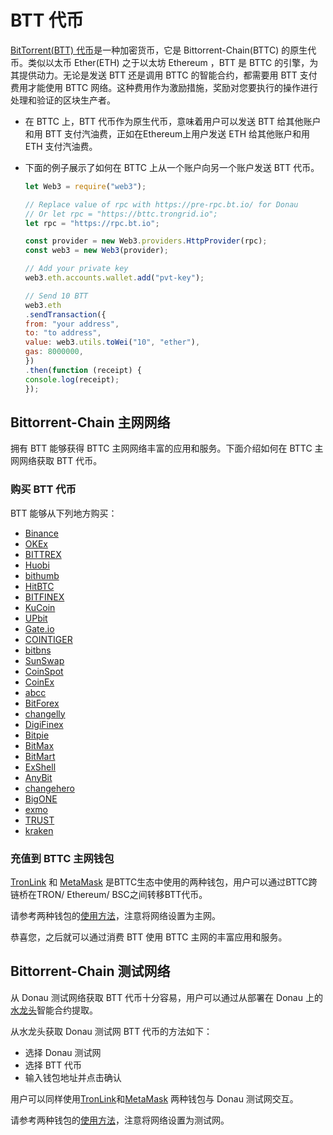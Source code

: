# BTT 代币

[BitTorrent(BTT) 代币](https://etherscan.io/token/0xc669928185dbce49d2230cc9b0979be6dc797957)是一种加密货币，它是 Bittorrent-Chain(BTTC) 的原生代币。类似以太币 Ether(ETH) 之于以太坊 Ethereum ，BTT 是 BTTC 的引擎，为其提供动力。无论是发送 BTT 还是调用 BTTC 的智能合约，都需要用 BTT 支付费用才能使用 BTTC 网络。这种费用作为激励措施，奖励对您要执行的操作进行处理和验证的区块生产者。

* 在 BTTC 上，BTT 代币作为原生代币，意味着用户可以发送 BTT 给其他账户和用 BTT 支付汽油费，正如在Ethereum上用户发送 ETH 给其他账户和用 ETH 支付汽油费。

* 下面的例子展示了如何在 BTTC 上从一个账户向另一个账户发送 BTT 代币。

    ```javascript
    let Web3 = require("web3");

    // Replace value of rpc with https://pre-rpc.bt.io/ for Donau
    // Or let rpc = "https://bttc.trongrid.io";
    let rpc = "https://rpc.bt.io";

    const provider = new Web3.providers.HttpProvider(rpc);
    const web3 = new Web3(provider);

    // Add your private key
    web3.eth.accounts.wallet.add("pvt-key");

    // Send 10 BTT
    web3.eth
  .sendTransaction({
    from: "your address",
    to: "to address",
    value: web3.utils.toWei("10", "ether"),
    gas: 8000000,
  })
  .then(function (receipt) {
    console.log(receipt);
  });
  ```

## Bittorrent-Chain 主网网络

拥有 BTT 能够获得 BTTC 主网网络丰富的应用和服务。下面介绍如何在 BTTC 主网网络获取 BTT 代币。

### 购买 BTT 代币

BTT 能够从下列地方购买：

- [Binance](https://www.binance.com/en-GB)
- [OKEx](https://www.okx.com)
- [BITTREX](https://global.bittrex.com)
- [Huobi](https://www.huobi.com/en-us/)
- [bithumb](https://www.bithumb.com/)
- [HitBTC](https://hitbtc.com)
- [BITFINEX](https://www.bitfinex.com)
- [KuCoin](https://www.kucoin.com)
- [UPbit](https://upbit.com/home)
- [Gate.io](https://www.gate.io)
- [COINTIGER](https://www.cointiger.com/en-us/#/index)
- [bitbns](https://bitbns.com)
- [SunSwap](https://sunswap.com/#/home)
- [CoinSpot](https://www.coinspot.com.au)
- [CoinEx](https://www.coinex.com)
- [abcc](https://abcc.com/en)
- [BitForex](https://www.bitforex.com)
- [changelly](https://changelly.com)
- [DigiFinex](https://www.digifinex.com)
- [Bitpie](https://bitpie.com)
- [BitMax](https://ascendex.com/en)
- [BitMart](https://www.bitmart.com)
- [ExShell](https://www.exshell.com)
- [AnyBit](https://www.anybit.io)
- [changehero](https://changehero.io)
- [BigONE](https://www.bigone.com/en)
- [exmo](https://exmo.com)
- [TRUST](https://trustwallet.com)
- [kraken](https://www.kraken.com/)

### 充值到 BTTC 主网钱包

[TronLink](https://www.tronlink.org/) 和 [MetaMask](https://metamask.io) 是BTTC生态中使用的两种钱包，用户可以通过BTTC跨链桥在TRON/ Ethereum/ BSC之间转移BTT代币。

请参考两种钱包的[使用方法](https://doc.bt.io/docs/wallet)，注意将网络设置为主网。

恭喜您，之后就可以通过消费 BTT 使用 BTTC 主网的丰富应用和服务。

## Bittorrent-Chain 测试网络

从 Donau 测试网络获取 BTT 代币十分容易，用户可以通过从部署在 Donau 上的[水龙头](https://testfaucet.bt.io/#/)智能合约提取。

从水龙头获取 Donau 测试网 BTT 代币的方法如下：

- 选择 Donau 测试网
- 选择 BTT 代币
- 输入钱包地址并点击确认

用户可以同样使用[TronLink](https://www.tronlink.org/)和[MetaMask](https://metamask.io) 两种钱包与 Donau 测试网交互。

请参考两种钱包的[使用方法](https://doc.bt.io/docs/wallet)，注意将网络设置为测试网。
